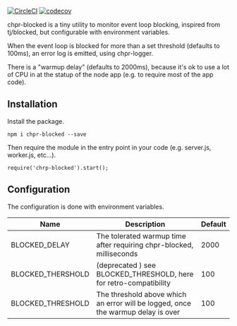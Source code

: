 [![CircleCI](https://circleci.com/gh/transcovo/chpr-blocked.svg?style=shield)](https://circleci.com/gh/transcovo/chpr-blocked)
[![codecov](https://codecov.io/gh/transcovo/chpr-blocked/branch/master/graph/badge.svg)](https://codecov.io/gh/transcovo/chpr-blocked)

chpr-blocked is a tiny utility to monitor event loop blocking, inspired from tj/blocked,
but configurable with environment variables.

When the event loop is blocked for more than a set threshold (defaults to 100ms), an error log
is emitted, using chpr-logger.

There is a "warmup delay" (defaults to 2000ms), because it's ok to use a lot of CPU in
at the statup of the node app (e.g. to require most of the app code).


## Installation

Install the package.

    npm i chpr-blocked --save

Then require the module in the entry point in your code (e.g. server.js, worker.js, etc...).

    require('chrp-blocked').start();


## Configuration

The configuration is done with environment variables.

| Name  | Description  | Default  |
|---|---|---|
| BLOCKED_DELAY | The tolerated warmup time after requiring chpr-blocked, milliseconds  | 2000 |
| BLOCKED_THERSHOLD | (deprecated ) see BLOCKED_THRESHOLD, here for retro-compatibility | 100 |
| BLOCKED_THRESHOLD | The threshold above which an error will be logged, once the warmup delay is over | 100 |

